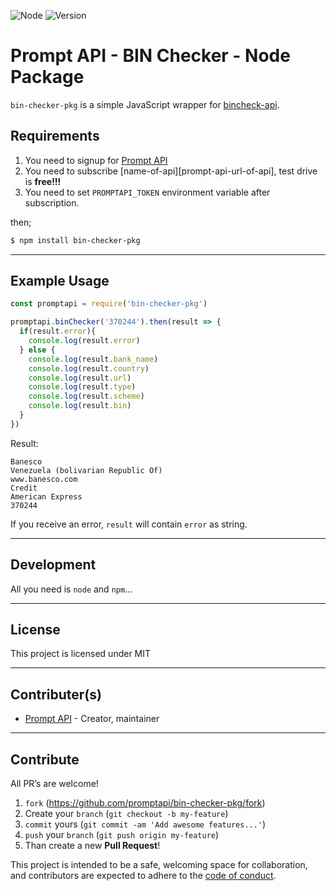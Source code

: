 ![Node](https://img.shields.io/badge/node-10.10.0-green.svg)
![Version](https://img.shields.io/badge/version-0.0.0-orange.svg)

# Prompt API - BIN Checker - Node Package

`bin-checker-pkg` is a simple JavaScript wrapper for [bincheck-api][bincheck-api].

## Requirements

1. You need to signup for [Prompt API][promptapi-signup]
1. You need to subscribe [name-of-api][prompt-api-url-of-api], test drive is **free!!!**
1. You need to set `PROMPTAPI_TOKEN` environment variable after subscription.

then;

```bash
$ npm install bin-checker-pkg
```

---

## Example Usage

```javascript
const promptapi = require('bin-checker-pkg')

promptapi.binChecker('370244').then(result => {
  if(result.error){
    console.log(result.error)
  } else {
    console.log(result.bank_name)
    console.log(result.country)
    console.log(result.url)
    console.log(result.type)
    console.log(result.scheme)
    console.log(result.bin)
  }
})
```

Result:

    Banesco
    Venezuela (bolivarian Republic Of)
    www.banesco.com
    Credit
    American Express
    370244

If you receive an error, `result` will contain `error` as string.

---

## Development

All you need is `node` and `npm`...

---

## License

This project is licensed under MIT

---

## Contributer(s)

* [Prompt API](https://github.com/promptapi) - Creator, maintainer

---

## Contribute

All PR’s are welcome!

1. `fork` (https://github.com/promptapi/bin-checker-pkg/fork)
1. Create your `branch` (`git checkout -b my-feature`)
1. `commit` yours (`git commit -am 'Add awesome features...'`)
1. `push` your `branch` (`git push origin my-feature`)
1. Than create a new **Pull Request**!

This project is intended to be a safe,
welcoming space for collaboration, and contributors are expected to adhere to
the [code of conduct][coc].

[promptapi-signup]: https://promptapi.com/#signup-form
[bincheck-api]:     https://promptapi.com/marketplace/description/bincheck-api
[coc]:              https://github.com/promptapi/bin-checker-pkg/blob/main/CODE_OF_CONDUCT.md
